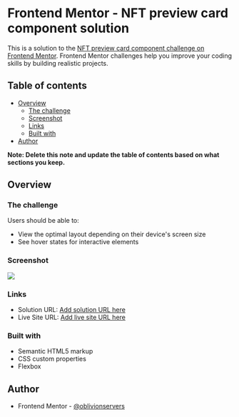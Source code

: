 # Frontend Mentor - NFT preview card component solution

This is a solution to the [NFT preview card component challenge on Frontend Mentor](https://www.frontendmentor.io/challenges/nft-preview-card-component-SbdUL_w0U). Frontend Mentor challenges help you improve your coding skills by building realistic projects. 

## Table of contents

- [Overview](#overview)
  - [The challenge](#the-challenge)
  - [Screenshot](#screenshot)
  - [Links](#links)
  - [Built with](#built-with)
- [Author](#author)

**Note: Delete this note and update the table of contents based on what sections you keep.**

## Overview

### The challenge

Users should be able to:

- View the optimal layout depending on their device's screen size
- See hover states for interactive elements


### Screenshot

![](https://tinyurl.com/yaxxcjsh)


### Links

- Solution URL: [Add solution URL here](https://github.com/ivdevelopment/Order-Summary-Component-Challenge)
- Live Site URL: [Add live site URL here](https://ivdevelopment.github.io/Order-Summary-Component-Challenge/)


### Built with

- Semantic HTML5 markup
- CSS custom properties
- Flexbox


## Author

- Frontend Mentor - [@oblivionservers](https://www.frontendmentor.io/profile/oblivionservers)
